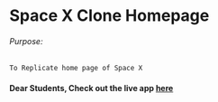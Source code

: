 # Space X Clone Homepage

###### Purpose:
    To Replicate home page of Space X

#### Dear Students, Check out the live app [here](https://priyanka23-brs.github.io/goal-7/)
